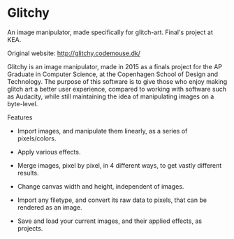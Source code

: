 # Glitchy
An image manipulator, made specifically for glitch-art. Final's project at KEA.

Original website: http://glitchy.codemouse.dk/

Glitchy is an image manipulator, made in 2015 as a finals project for the AP Graduate in Computer Science, at the Copenhagen School of Design and Technology. 
The purpose of this software is to give those who enjoy making glitch art a better user experience, compared to working with software such as Audacity, while still maintaining the idea of manipulating images on a byte-level. 

Features
* Import images, and manipulate them linearly, as a series of pixels/colors.

* Apply various effects.

* Merge images, pixel by pixel, in 4 different ways, to get vastly different results.

* Change canvas width and height, independent of images.

* Import any filetype, and convert its raw data to pixels, that can be rendered as an image.

* Save and load your current images, and their applied effects, as projects.
